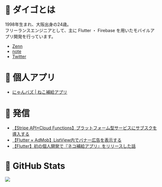 # 📘 ダイゴとは

1998年生まれ、大阪出身の24歳。  
フリーランスエンジニアとして、主に Flutter ・ Firebase を用いたモバイルアプリ開発を行っています。

- [Zenn](https://zenn.dev/mamushi)
- [note](https://note.com/mamushi_journey)
- [Twitter](https://twitter.com/Mamushi_journey)

  
# 📘 個人アプリ 

- [にゃんバズ | ねこ補給アプリ](https://nyanbuzz.studio.site/)

# 📘 発信

- [【Stripe API×Cloud Functions】プラットフォーム型サービスにサブスクを導入する](https://zenn.dev/mamushi/articles/stripe_subscription)
- [【Flutter × AdMob】ListView内でバナー広告を表示する](https://zenn.dev/mamushi/articles/flutter_ads_in_listview)
- [【Flutter】初の個人開発で『ネコ補給アプリ』をリリースした話](https://zenn.dev/mamushi/articles/release_nyanbuzz)


# 📘 GitHub Stats

<a href="https://github.com/anuraghazra/github-readme-stats">
  <img align="left" src="https://github-readme-stats.vercel.app/api?username=daigowakabayashi&count_private=true&show_icons=true" />
</a>

